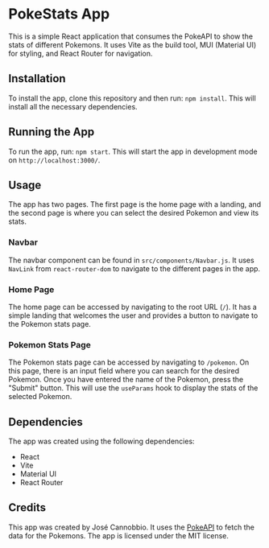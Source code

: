# PokeStats App

This is a simple React application that consumes the PokeAPI to show the stats of different Pokemons. It uses Vite as the build tool, MUI (Material UI) for styling, and React Router for navigation.

## Installation

To install the app, clone this repository and then run: `npm install`. 
This will install all the necessary dependencies.

## Running the App

To run the app, run: `npm start`.
This will start the app in development mode on `http://localhost:3000/`.

## Usage

The app has two pages. The first page is the home page with a landing, and the second page is where you can select the desired Pokemon and view its stats.

### Navbar

The navbar component can be found in `src/components/Navbar.js`. It uses `NavLink` from `react-router-dom` to navigate to the different pages in the app.

### Home Page

The home page can be accessed by navigating to the root URL (`/`). It has a simple landing that welcomes the user and provides a button to navigate to the Pokemon stats page.

### Pokemon Stats Page

The Pokemon stats page can be accessed by navigating to `/pokemon`. On this page, there is an input field where you can search for the desired Pokemon. Once you have entered the name of the Pokemon, press the "Submit" button. This will use the `useParams` hook to display the stats of the selected Pokemon.

## Dependencies

The app was created using the following dependencies:

- React
- Vite
- Material UI
- React Router

## Credits

This app was created by José Cannobbio. It uses the [PokeAPI](https://pokeapi.co/) to fetch the data for the Pokemons. The app is licensed under the MIT license.




